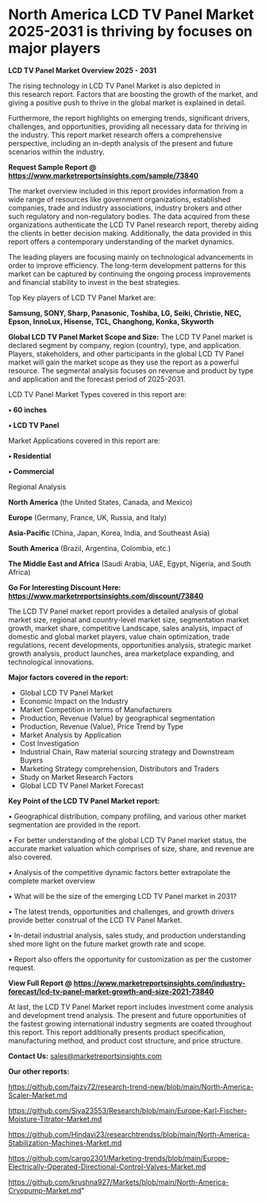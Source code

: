 # North America LCD TV Panel Market 2025-2031 is thriving by focuses on major players

<Strong> LCD TV Panel Market Overview 2025 - 2031</strong>

The rising technology in LCD TV Panel Market is also depicted in this research report. Factors that are boosting the growth of the market, and giving a positive push to thrive in the global market is explained in detail.

Furthermore, the report highlights on emerging trends, significant drivers, challenges, and opportunities, providing all necessary data for thriving in the industry. This report market research offers a comprehensive perspective, including an in-depth analysis of the present and future scenarios within the industry.

<strong>Request Sample Report @ <a href=https://www.marketreportsinsights.com/sample/73840>https://www.marketreportsinsights.com/sample/73840</a></strong>

The market overview included in this report provides information from a wide range of resources like government organizations, established companies, trade and industry associations, industry brokers and other such regulatory and non-regulatory bodies. The data acquired from these organizations authenticate the LCD TV Panel research report, thereby aiding the clients in better decision making. Additionally, the data provided in this report offers a contemporary understanding of the market dynamics.

The leading players are focusing mainly on technological advancements in order to improve efficiency. The long-term development patterns for this market can be captured by continuing the ongoing process improvements and financial stability to invest in the best strategies.

Top Key players of LCD TV Panel Market are:

<strong>Samsung, SONY, Sharp, Panasonic, Toshiba, LG, Seiki, Christie, NEC, Epson, InnoLux, Hisense, TCL, Changhong, Konka, Skyworth</strong>

<strong><b>Global LCD TV Panel Market Scope and Size:</b></strong>
The LCD TV Panel market is declared segment by company, region (country), type, and application. Players, stakeholders, and other participants in the global LCD TV Panel market will gain the market scope as they use the report as a powerful resource. The segmental analysis focuses on revenue and product by type and application and the forecast period of 2025-2031.

LCD TV Panel Market Types covered in this report are:

<strong>• 60 inches

• LCD TV Panel</strong>

Market Applications covered in this report are:

<strong>• Residential

• Commercial</strong> 

Regional Analysis

<strong>North America</strong> (the United States, Canada, and Mexico)

<strong>Europe</strong> (Germany, France, UK, Russia, and Italy)

<strong>Asia-Pacific</strong> (China, Japan, Korea, India, and Southeast Asia)

<strong>South America</strong> (Brazil, Argentina, Colombia, etc.)

<strong>The Middle East and Africa</strong> (Saudi Arabia, UAE, Egypt, Nigeria, and South Africa)

<strong>Go For Interesting Discount Here: <a href=https://www.marketreportsinsights.com/discount/73840>https://www.marketreportsinsights.com/discount/73840</a></strong>

The LCD TV Panel market report provides a detailed analysis of global market size, regional and country-level market size, segmentation market growth, market share, competitive Landscape, sales analysis, impact of domestic and global market players, value chain optimization, trade regulations, recent developments, opportunities analysis, strategic market growth analysis, product launches, area marketplace expanding, and technological innovations.

<strong><b>Major factors covered in the report:</b></strong>
<ul>
  <li>Global LCD TV Panel Market </li>
  <li>Economic Impact on the Industry</li>
  <li>Market Competition in terms of Manufacturers</li>
  <li>Production, Revenue (Value) by geographical segmentation</li>
  <li>Production, Revenue (Value), Price Trend by Type</li>
  <li>Market Analysis by Application</li>
  <li>Cost Investigation</li>
  <li>Industrial Chain, Raw material sourcing strategy and Downstream Buyers</li>
  <li>Marketing Strategy comprehension, Distributors and Traders</li>
  <li>Study on Market Research Factors</li>
  <li>Global LCD TV Panel Market Forecast</li>
</ul>

<strong><b>Key Point of the LCD TV Panel Market report:</b></strong>

• Geographical distribution, company profiling, and various other market segmentation are provided in the report.

• For better understanding of the global LCD TV Panel market status, the accurate market valuation which comprises of size, share, and revenue are also covered.

• Analysis of the competitive dynamic factors better extrapolate the complete market overview

• What will be the size of the emerging LCD TV Panel market in 2031?

• The latest trends, opportunities and challenges, and growth drivers provide better construal of the LCD TV Panel Market.

• In-detail industrial analysis, sales study, and production understanding shed more light on the future market growth rate and scope.

• Report also offers the opportunity for customization as per the customer request.

<strong><b>View Full Report @ <a href=https://www.marketreportsinsights.com/industry-forecast/lcd-tv-panel-market-growth-and-size-2021-73840>https://www.marketreportsinsights.com/industry-forecast/lcd-tv-panel-market-growth-and-size-2021-73840</a></b></strong>


At last, the LCD TV Panel Market report includes investment come analysis and development trend analysis. The present and future opportunities of the fastest growing international industry segments are coated throughout this report. This report additionally presents product specification, manufacturing method, and product cost structure, and price structure.

<strong>Contact Us:</strong>
sales@marketreportsinsights.com

<strong>Our other reports:</strong>

<a href=https://github.com/faizy72/research-trend-new/blob/main/North-America-Scaler-Market.md>https://github.com/faizy72/research-trend-new/blob/main/North-America-Scaler-Market.md</a>

<a href=https://github.com/Siya23553/Research/blob/main/Europe-Karl-Fischer-Moisture-Titrator-Market.md>https://github.com/Siya23553/Research/blob/main/Europe-Karl-Fischer-Moisture-Titrator-Market.md</a>

<a href=https://github.com/Hindavi23/researchtrendss/blob/main/North-America-Stabilization-Machines-Market.md>https://github.com/Hindavi23/researchtrendss/blob/main/North-America-Stabilization-Machines-Market.md</a>

<a href=https://github.com/cargo2301/Marketing-trends/blob/main/Europe-Electrically-Operated-Directional-Control-Valves-Market.md>https://github.com/cargo2301/Marketing-trends/blob/main/Europe-Electrically-Operated-Directional-Control-Valves-Market.md</a>

<a href=https://github.com/krushna927/Markets/blob/main/North-America-Cryopump-Market.md>https://github.com/krushna927/Markets/blob/main/North-America-Cryopump-Market.md</a>"
